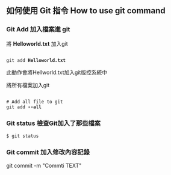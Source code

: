 ## 如何使用 Git 指令 How to use git command


### Git Add 加入檔案進 git  
將 **Helloworld.txt** 加入git  
<pre lang="no-highlight"><code>
git add <b>Helloworld.txt</b>
</code></pre>
此動作會將Hellworld.txt加入git版控系統中  


將所有檔案加入git  
<pre lang="no-highlight"><code>
# Add all file to git
git add <b>--all</b>
</code></pre>  

### Git status 檢查Git加入了那些檔案
```
$ git status
```

### Git commit 加入修改內容記錄  
git commit -m "Commti TEXT"
